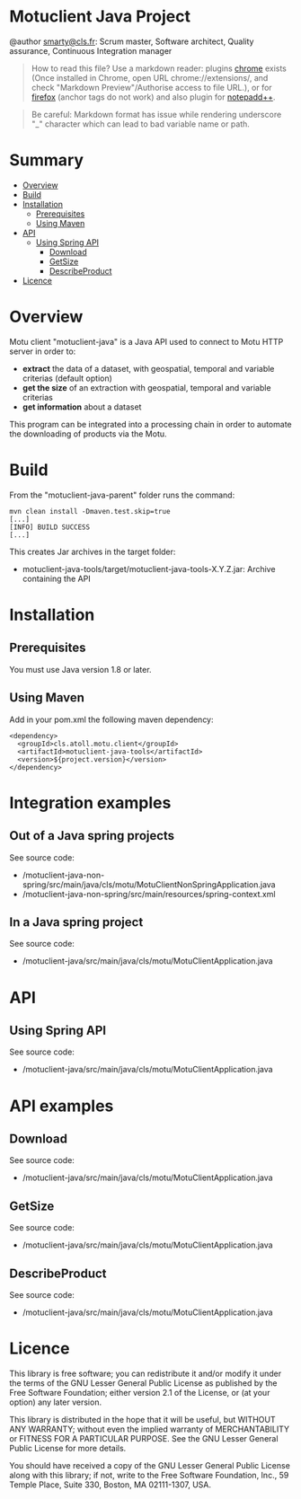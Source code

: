# Motuclient Java Project
@author <smarty@cls.fr>: Scrum master, Software architect, Quality assurance, Continuous Integration manager   

>How to read this file? 
Use a markdown reader: 
plugins [chrome](https://chrome.google.com/webstore/detail/markdown-preview/jmchmkecamhbiokiopfpnfgbidieafmd?utm_source=chrome-app-launcher-info-dialog) exists (Once installed in Chrome, open URL chrome://extensions/, and check "Markdown Preview"/Authorise access to file URL.), 
or for [firefox](https://addons.mozilla.org/fr/firefox/addon/markdown-viewer/)  (anchor tags do not work)
and also plugin for [notepadd++](https://github.com/Edditoria/markdown_npp_zenburn).

>Be careful: Markdown format has issue while rendering underscore "\_" character which can lead to bad variable name or path.


# Summary
* [Overview](#Overview)
* [Build](#Build)
* [Installation](#Installation)
    * [Prerequisites](#InstallationPre)
    * [Using Maven](#InstallationMaven)
* [API](#API)
    * [Using Spring API](#APISpring)
        * [Download](#APIExamplesDownload)
        * [GetSize](#APIExamplesGetSize)	
        * [DescribeProduct](#APIExamplesDescribeProduct)
* [Licence](#Licence)

	
	
# <a name="Overview">Overview</a>
Motu client "motuclient-java" is a Java API used to connect to Motu HTTP server in order to:  

* __extract__ the data of a dataset, with geospatial, temporal and variable criterias (default option)   
* __get the size__ of an extraction with geospatial, temporal and variable criterias  
* __get information__ about a dataset  

This program can be integrated into a processing chain in order to automate the downloading of products via the Motu.  
  
  
# <a name="Build">Build</a>  
From the "motuclient-java-parent" folder runs the command:  
  
```
mvn clean install -Dmaven.test.skip=true
[...]
[INFO] BUILD SUCCESS
[...]
```  

This creates Jar archives in the target folder:

* motuclient-java-tools/target/motuclient-java-tools-X.Y.Z.jar: Archive containing the API



# <a name="Installation">Installation</a> 

## <a name="InstallationPre">Prerequisites</a>
You must use Java version 1.8 or later.  

## <a name="InstallationMaven">Using Maven</a>
Add in your pom.xml the following maven dependency:  
```  
<dependency>  
  <groupId>cls.atoll.motu.client</groupId>  
  <artifactId>motuclient-java-tools</artifactId>  
  <version>${project.version}</version>  
</dependency>  
```  

# <a name="IntegrationExamples">Integration examples</a> 
## <a name="IntegrationExamplesNonSpring">Out of a Java spring projects</a> 
See source code:   
* /motuclient-java-non-spring/src/main/java/cls/motu/MotuClientNonSpringApplication.java
* /motuclient-java-non-spring/src/main/resources/spring-context.xml

## <a name="IntegrationExamplesInSpring">In a Java spring project</a> 
See source code:   
* /motuclient-java/src/main/java/cls/motu/MotuClientApplication.java

# <a name="API">API</a>  
## <a name="APISpring">Using Spring API</a>  
See source code:   
* /motuclient-java/src/main/java/cls/motu/MotuClientApplication.java



# <a name="APIExamples">API examples</a>   

## <a name="APIExamplesDownload">Download</a>  
See source code:   
* /motuclient-java/src/main/java/cls/motu/MotuClientApplication.java

## <a name="APIExamplesGetSize">GetSize</a>  
See source code:   
* /motuclient-java/src/main/java/cls/motu/MotuClientApplication.java

## <a name="APIExamplesDescribeProduct">DescribeProduct</a>  
See source code:   
* /motuclient-java/src/main/java/cls/motu/MotuClientApplication.java




# <a name="Licence">Licence</a> 
This library is free software; you can redistribute it and/or modify it under the terms of the GNU Lesser General Public License as published by the Free Software Foundation; either version 2.1 of the License, or (at your option) any later version.  
  
This library is distributed in the hope that it will be useful, but WITHOUT ANY WARRANTY; without even the implied warranty of MERCHANTABILITY or FITNESS FOR A PARTICULAR PURPOSE. See the GNU Lesser General Public License for more details.  
  
You should have received a copy of the GNU Lesser General Public License along with this library; if not, write to the Free Software Foundation, Inc., 59 Temple Place, Suite 330, Boston, MA 02111-1307, USA.  
